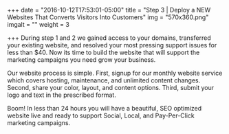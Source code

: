 +++
date = "2016-10-12T17:53:01-05:00"
title = "Step 3 | Deploy a NEW Websites That Converts Visitors Into Customers"
img = "570x360.png"
imgalt = ""
weight = 3

+++
During step 1 and 2 we gained access to your domains, transferred your existing website, and resolved your most pressing support issues for less than $40. Now its time to build the website that will support the marketing campaigns you need grow your business.

Our website process is simple. First, signup for our monthly website service which covers hosting, maintenance, and unlimited content changes. Second, share your color, layout, and content options. Third, submit your logo and text in the prescribed format.

Boom! In less than 24 hours you will have a beautiful, SEO optimized website live and ready to support Social, Local, and Pay-Per-Click marketing campaigns.
<!--more-->
